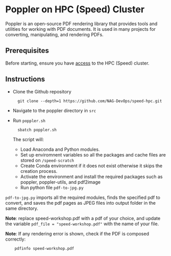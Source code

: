 <!-- TOC --><a name="README"></a>
# Poppler on HPC (Speed) Cluster

Poppler is an open-source PDF rendering library that provides tools and utilities for working with PDF documents. It is used in many projects for converting, manipulating, and rendering PDFs.

<!-- TOC --><a name="Prerequisites"></a>
## Prerequisites

Before starting, ensure you have [access](https://nag-devops.github.io/speed-hpc/#requesting-access) to the HPC (Speed) cluster.

<!-- TOC --><a name="Instructions"></a>
## Instructions
* Clone the Github repository

        git clone --depth=1 https://github.com/NAG-DevOps/speed-hpc.git

* Navigate to the poppler directory in `src`
* Run `poppler.sh`

        sbatch poppler.sh

    The script will:
    - Load Anaconda and Python modules.
    - Set up enviromnent variables so all the packages and cache files are stored on `/speed-scratch`
    - Create Conda environment if it does not exist otherwise it skips the creation process.
    - Activate the environment and install the required packages such as poppler, poppler-utils, and pdf2image
    - Run python file `pdf-to-jpg.py`

`pdf-to-jpg.py`
imports all the required modules, finds the specified pdf to convert, and saves the pdf pages as JPEG files into output folder in the same directory.

**Note**: replace speed-workshop.pdf with a pdf of your choice, and update the variable `pdf_file = "speed-workshop.pdf"` with the name of your file.

**Note**: If any rendering error is shown, check if the PDF is composed correctly:

        pdfinfo speed-workshop.pdf
<!-- TOC end -->